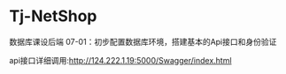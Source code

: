 # Tj-NetShop
数据库课设后端
07-01：初步配置数据库环境，搭建基本的Api接口和身份验证

api接口详细调用:http://124.222.1.19:5000/Swagger/index.html
